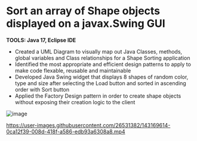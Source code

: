 # Sort an array of Shape objects displayed on a javax.Swing GUI

<b>TOOLS: Java 17, Eclipse IDE </b><br>


- Created a UML Diagram to visually map out Java Classes, methods, global variables and Class relationships for a Shape Sorting application
- Identified the most appropriate and efficient design patterns to apply to make code flexable, reusable and maintainable
- Developed Java Swing widget that displays 8 shapes of random color, type and size after selecting the Load button and sorted in ascending order with Sort button
- Applied the Factory Design pattern in order to create shape objects without exposing their creation logic to the client


![image](https://user-images.githubusercontent.com/26531382/151526029-5601cece-2bf5-4ecd-a8a9-699c87e7ca73.png)





https://user-images.githubusercontent.com/26531382/143169614-0ca12f39-008d-418f-a586-edb93a6308a8.mp4

